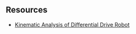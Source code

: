 ## Resources
- [Kinematic Analysis of Differential Drive Robot](https://aleksandarhaber.com/clear-and-detailed-explanation-of-kinematics-equations-and-geometry-of-motion-of-differential-wheeled-robot-differential-drive-robot/)